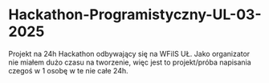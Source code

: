 # Hackathon-Programistyczny-UL-03-2025
 Projekt na 24h Hackathon odbywający się na WFiIS UŁ. Jako organizator nie miałem dużo czasu na tworzenie, więc jest to projekt/próba napisania czegoś w 1 osobę w te nie całe 24h.
